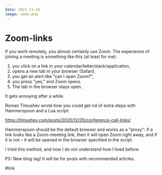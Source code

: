 ```yaml
---
date: 2021-11-16
image: zoom.png
---
```


# Zoom-links

If you work remotely, you almost certainly use Zoom.
The experience of joining a meeting is something like this (at least for me):

1. you click on a link in your calendar/letter/slack/application,
2. opens a new tab in your browser (Safari),
3. you get an alert like "can I open Zoom?",
4. you press "yes," and Zoom opens.
5. The tab in the browser stays open.

It gets annoying after a while.

Roman Timushev wrote how you could get rid of extra steps with Hammerspoon and a Lua script:

https://timushev.com/posts/2020/12/05/conference-call-links/

Hammerspoon should be the default browser and works as a "proxy":
if a link looks like a Zoom-meeting link, then it will open Zoom right away,
and if it is not – it will be opened in the browser specified in the script.

I tried this method, and now I do not understand how I lived before.

PS: New blog tag! It will be for posts with recommended articles.

#link

